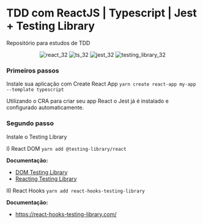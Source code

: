 # TDD com ReactJS | Typescript | Jest + Testing Library
Repositório para estudos de TDD

<div align="center">
  
![react_32](https://user-images.githubusercontent.com/4163340/139123716-da45c265-1b94-412c-8a1c-3bc86f393869.png)
![ts_32](https://user-images.githubusercontent.com/4163340/139123802-6ad0a212-1114-43f3-88aa-9975bb1b2660.png)
![jest_32](https://user-images.githubusercontent.com/4163340/139122285-877bf573-9f57-472d-9f79-92e92ced233f.png)
![testing_library_32](https://user-images.githubusercontent.com/4163340/139123134-e6a4c480-87a6-4a46-83eb-e74b02dd98cc.png)
</div>

### Primeiros passos
Instale sua aplicação com Create React App `yarn create react-app my-app --template typescript`

Utilizando o CRA para criar seu app React o Jest já é instalado e configurado automaticamente.

### Segundo passo
Instale o Testing Library


I) React DOM `yarn add @testing-library/react`

**Documentação:**
  - [DOM Testing Library](https://testing-library.com/docs/dom-testing-library/intro)
  - [Reacting Testing Library](https://testing-library.com/docs/react-testing-library/intro/)


II) React Hooks `yarn add react-hooks-testing-library`

**Documentação:**
  - https://react-hooks-testing-library.com/

